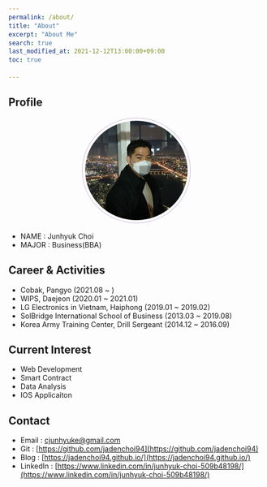 ```yaml
---
permalink: /about/
title: "About"
excerpt: "About Me"
search: true
last_modified_at: 2021-12-12T13:00:00+09:00
toc: true

--- 
```


## Profile
<center><img src="/assets/images/selfie.jpg" width="40%" height="40%" style="
border: 1px solid #cab6de;
border-radius: 50%;
padding: 5px;
-moz-border-radius: 50%;
-khtml-border-radius: 50%;
-webkit-border-radius: 50%;
"></center>


* NAME : Junhyuk Choi
* MAJOR : Business(BBA)

## Career & Activities
  - Cobak, Pangyo (2021.08 ~ )
  - WIPS, Daejeon (2020.01 ~ 2021.01)
  - LG Electronics in Vietnam, Haiphong (2019.01 ~ 2019.02)
  - SolBridge International School of Business (2013.03 ~ 2019.08)
  - Korea Army Training Center, Drill Sergeant (2014.12 ~ 2016.09)

## Current Interest
 * Web Development
 * Smart Contract
 * Data Analysis
 * IOS Applicaiton  

## Contact
 * Email : cjunhyuke@gmail.com
 * Git : [https://github.com/jadenchoi94](https://github.com/jadenchoi94)
 * Blog : [https://jadenchoi94.github.io/](https://jadenchoi94.github.io/)
 * LinkedIn : [https://www.linkedin.com/in/junhyuk-choi-509b48198/](https://www.linkedin.com/in/junhyuk-choi-509b48198/)

